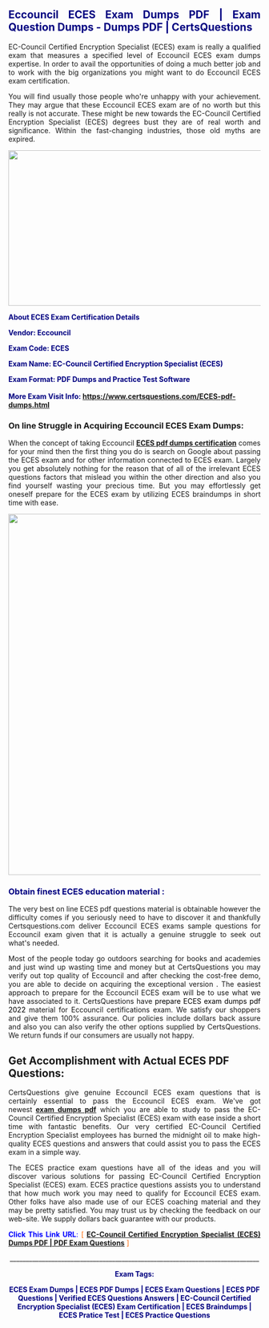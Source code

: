 <h2 style="text-align: justify;"><span style="color: #000080;">Eccouncil ECES Exam Dumps PDF | Exam Question Dumps - Dumps PDF | CertsQuestions</span></h2>
<p style="text-align: justify;">EC-Council Certified Encryption Specialist (ECES) exam is really a qualified exam that measures a specified level of Eccouncil  ECES exam dumps expertise. In order to avail the opportunities of doing a much better job and to work with the big organizations you might want to do Eccouncil ECES exam certification.</p>
<p style="text-align: justify;">You will find usually those people who're unhappy with your achievement. They may argue that these Eccouncil  ECES exam are of no worth but this really is not accurate. These might be new towards the EC-Council Certified Encryption Specialist (ECES) degrees bust they are of real worth and significance. Within the fast-changing industries, those old myths are expired.</p>
<p><img style="display: block; margin-left: auto; margin-right: auto;" src="https://i.imgur.com/eaP4ae9.png" width="840" height="310" /></p>
<p><span style="color: #000080;"><strong>About ECES Exam Certification Details</strong></span></p>
<p><span style="color: #000080;"><strong>Vendor: Eccouncil<br /></strong></span></p>
<p><span style="color: #000080;"><strong>Exam Code: ECES</strong></span></p>
<p><span style="color: #000080;"><strong>Exam Name: EC-Council Certified Encryption Specialist (ECES)</strong></span></p>
<p><span style="color: #000080;"><strong>Exam Format: PDF Dumps and Practice Test Software<br /><br />More Exam Visit Info: <span style="color: #ff6600;"><a href="https://www.certsquestions.com/ECES-pdf-dumps.html">https://www.certsquestions.com/ECES-pdf-dumps.html</a></span></strong></span></p>
<h3>On line Struggle in Acquiring Eccouncil ECES Exam Dumps:</h3>
<p style="text-align: justify;">When the concept of taking Eccouncil <a href="https://www.certsquestions.com/ECES-pdf-dumps.html"><strong> ECES pdf dumps certification</strong></a> comes for your mind then the first thing you do is search on Google about passing the ECES exam and for other information connected to ECES exam. Largely you get absolutely nothing for the reason that of all of the irrelevant ECES questions factors that mislead you within the other direction and also you find yourself wasting your precious time. But you may effortlessly get oneself prepare for the ECES exam by utilizing ECES braindumps in short time with ease.</p>
<p><a href="https://www.certsquestions.com/ECES-pdf-dumps.html"><img style="display: block; margin-left: auto; margin-right: auto;" src="https://i.imgur.com/pxhoKQ2.png" width="720" /></a></p>
<h3><span style="color: #000080;">Obtain finest  ECES education material :</span></h3>
<p style="text-align: justify;">The very best on line ECES pdf questions material is obtainable however the difficulty comes if you seriously need to have to discover it and thankfully Certsquestions.com deliver Eccouncil ECES exams sample questions for Eccouncil  exam given that it is actually a genuine struggle to seek out what's needed.</p>
<p style="text-align: justify;">Most of the people today go outdoors searching for books and academies and just wind up wasting time and money but at CertsQuestions you may verify out top quality of Eccouncil  and after checking the cost-free demo, you are able to decide on acquiring the exceptional version . The easiest approach to prepare for the Eccouncil ECES exam will be to use what we have associated to it. CertsQuestions have <span style="color: #000000;">prepare ECES exam dumps pdf 2022</span> material for Eccouncil certifications exam. We satisfy our shoppers and give them 100% assurance. Our policies include dollars back assure and also you can also verify the other options supplied by CertsQuestions. We return funds if our consumers are usually not happy.</p>
<h2>Get Accomplishment with Actual ECES PDF Questions:</h2>
<p style="text-align: justify;">CertsQuestions give genuine Eccouncil ECES exam questions that is certainly essential to pass the Eccouncil  ECES exam. We've got newest<strong>&nbsp;<a href="https://www.certsquestions.com/">exam dumps pdf</a></strong>&nbsp;which you are able to study to pass the EC-Council Certified Encryption Specialist (ECES) exam with ease inside a short time with fantastic benefits. Our very certified EC-Council Certified Encryption Specialist employees has burned the midnight oil to make high-quality ECES questions and answers that could assist you to pass the ECES exam in a simple way.</p>
<p style="text-align: justify;">The ECES practice exam questions have all of the ideas and you will discover various solutions for passing EC-Council Certified Encryption Specialist (ECES) exam. ECES practice questions assists you to understand that how much work you may need to qualify for Eccouncil  ECES exam. Other folks have also made use of our ECES coaching material and they may be pretty satisfied. You may trust us by checking the feedback on our web-site. We supply dollars back guarantee with our products.</p>
<p style="text-align: justify;"><span style="color: #0000ff;"><strong>Click This Link URL</strong>:</span> <span style="color: #ff6600;">[ <strong><a href="https://www.certsquestions.com/ec-council-certified-encryption-specialist-certification.html">EC-Council Certified Encryption Specialist (ECES) Dumps PDF | PDF Exam Questions</a></strong> ]</span></p>
<p style="text-align: center;">______________________________________________________________________________</p>
<p style="text-align: center;"><span style="color: #000080;"><strong>Exam Tags:</strong></span></p>
<p style="text-align: center;"><span style="color: #000080;"><strong>ECES Exam Dumps | ECES PDF Dumps | ECES Exam Questions | ECES PDF Questions | Verified ECES Questions Answers | EC-Council Certified Encryption Specialist (ECES) Exam Certification | ECES Braindumps | ECES Pratice Test | ECES Practice Questions</strong></span></p>

